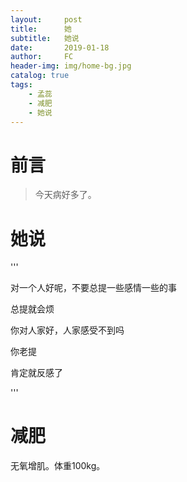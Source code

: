 ```yaml
---
layout:     post
title:      她
subtitle:   她说
date:       2019-01-18
author:     FC
header-img: img/home-bg.jpg
catalog: true
tags:
    - 孟蕊
    - 减肥
    - 她说
---
```



# 前言

>今天病好多了。


# 她说
'''

对一个人好呢，不要总提一些感情一些的事

总提就会烦

你对人家好，人家感受不到吗

你老提

肯定就反感了


'''


# 减肥

无氧增肌。体重100kg。

